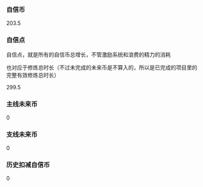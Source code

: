 ### 自信币
203.5

### 自信点
自信点，就是所有的自信币总增长，不管激励系统和浪费的精力的消耗

也对应于修炼总时长（不过未完成的未来币是不算入的，所以是已完成的项目里的完整有效修炼总时长）

299.5

### 主线未来币
0

### 支线未来币
0

### 历史扣减自信币
0
